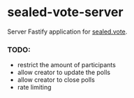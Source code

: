 # sealed-vote-server

Server Fastify application for [sealed.vote](https://sealed.vote).

### TODO:

-   restrict the amount of participants
-   allow creator to update the polls
-   allow creator to close polls
-   rate limiting
